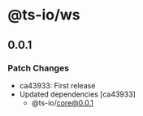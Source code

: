 # @ts-io/ws

## 0.0.1

### Patch Changes

- ca43933: First release
- Updated dependencies [ca43933]
  - @ts-io/core@0.0.1
